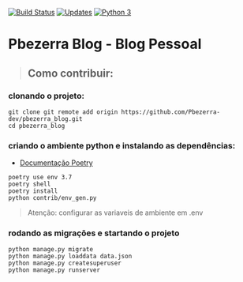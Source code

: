 [![Build Status](https://travis-ci.org/Pbezerra-dev/pbezerra_blog.svg?branch=master)](https://travis-ci.org/Pbezerra-dev/pbezerra_blog)
[![Updates](https://pyup.io/repos/github/Pbezerra-dev/Mtranscoder/shield.svg)](https://pyup.io/repos/github/Pbezerra-dev/Mtranscoder/)
[![Python 3](https://pyup.io/repos/github/Pbezerra-dev/Mtranscoder/python-3-shield.svg)](https://pyup.io/repos/github/Pbezerra-dev/Mtranscoder/)


#  Pbezerra Blog - __Blog Pessoal__

>## Como contribuir:

### clonando o projeto:
```
git clone git remote add origin https://github.com/Pbezerra-dev/pbezerra_blog.git
cd pbezerra_blog
```
### criando o ambiente python e instalando as dependências:

- [Documentação Poetry](https://python-poetry.org/docs/)
```
poetry use env 3.7
poetry shell
poetry install
python contrib/env_gen.py
```
> Atenção: configurar as variaveis de ambiente em .env

### rodando as migrações e startando o projeto
```
python manage.py migrate
python manage.py loaddata data.json
python manage.py createsuperuser
python manage.py runserver
```
